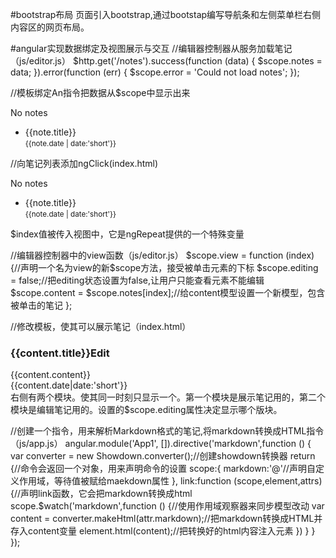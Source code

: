 #bootstrap布局
页面引入bootstrap,通过bootstap编写导航条和左侧菜单栏右侧内容区的网页布局。

#angular实现数据绑定及视图展示与交互
//编辑器控制器从服务加载笔记（js/editor.js）
    $http.get('/notes').success(function (data) {
        $scope.notes = data;
        }).error(function (err) {
        $scope.error = 'Could not load notes';
    });

//模板绑定An指令把数据从$scope中显示出来
    <div class="panel-body">
        <p ng-if="!notes.length">No notes</p>
        <ul class="list-group">
            <li class="list-group-item" ng-repeat="note in notes">{{note.title}}<br/>
            <small>{{note.date | date:'short'}}</small></li>
        </ul>
    </div>

//向笔记列表添加ngClick(index.html)
    <div class="panel-body">
        <p ng-if="!notes.length">No notes</p>
        <ul class="list-group">
            <li class="list-group-item" ng-repeat="note in notes" ng-click="view($index)">{{note.title}}<br/>
            <small>{{note.date | date:'short'}}</small></li>
        </ul>
    </div>
$index值被传入视图中，它是ngRepeat提供的一个特殊变量

//编辑器控制器中的view函数（js/editor.js）
    $scope.view = function (index) {//声明一个名为view的新$scope方法，接受被单击元素的下标
        $scope.editing = false;//把editing状态设置为false,让用户只能查看元素不能编辑
        $scope.content = $scope.notes[index];//给content模型设置一个新模型，包含被单击的笔记
    };

//修改模板，使其可以展示笔记（index.html）
    <div class="panel panel-default" ng-hide="editing">
        <div class="panel-heading">
            <h3 class="panel-title">{{content.title}}<botton class="btn btn-primary btn-xs pull-right">Edit</botton></h3>
        </div>
        <div class="panel-body">{{content.content}}</div>
        <div class="panel-footer">{{content.date|date:'short'}}</div>
    </div>
    <form name="editor" class="panel panel-default" ng-show="editing">
右侧有两个模块。使其同一时刻只显示一个。第一个模块是展示笔记用的，第二个模块是编辑笔记用的。设置的$scope.editing属性决定显示哪个版块。

//创建一个指令，用来解析Markdown格式的笔记,将markdown转换成HTML指令（js/app.js）
    angular.module('App1', []).directive('markdown',function () {
        var converter = new Showdown.converter();//创建showdown转换器
        return {//命令会返回一个对象，用来声明命令的设置
            scope:{
            markdown:'@'//声明自定义作用域，等待值被赋给maekdown属性
        },
        link:function (scope,element,attrs) {//声明link函数，它会把markdown转换成html
            scope.$watch('markdown',function () {//使用作用域观察器来同步模型改动
            var content = converter.makeHtml(attr.markdown);//把markdown转换成HTML并存入content变量
            element.html(content);//把转换好的html内容注入元素
            })
        }
    }
});



    






